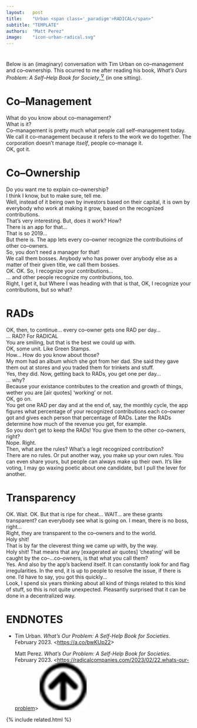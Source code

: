 ```yaml
---
layout:   post
title:    "Urban <span class='_paradigm'>RADICAL</span>"
subtitle: "TEMPLATE"
authors:  "Matt Perez"
image:    "icon-urban-radical.svg"
---
```


<div style="display:none;">
 <p>An (imaginary) conversation with Tim Urban on co&ndash;management and co&ndash;ownership.</p>
</div>

<h1></h1>
 <p>Below is an (imaginary) conversation with Tim Urban on co&ndash;management and co&ndash;ownership. This ocurred to me after reading his book, <em>What&rsquo;s Ours Problem: A Self&ndash;Help Book for Society</em>,<a href="#en01"><sup id="bm01">&hairsp;&nabla;&hairsp;</sup></a> (in one sitting).</p>

<h1>Co&ndash;Management</h1>
 <div class="_quotespan">What do you know about co&ndash;management?</div>
 <div class="_quotespan">What is it?</div>
 <div class="_quotespan">Co&ndash;management is pretty much what people call self&ndash;management today. We call it co&ndash;management because it refers to the work we do together. The corporation doesn&rsquo;t manage it<em>self</em>, people co&ndash;manage it.</div>
 <div class="_quotespan">OK, got it.</div>

<h1>Co&ndash;Ownership</h1>
 <div class="_quotespan">Do you want me to explain co&ndash;ownership?</div>
 <div class="_quotespan">I think I know, but to make sure, tell me.</div>
 <div class="_quotespan">Well, instead of it being own by investors based on their capital, it is own by everybody who work at making it grow, based on the recognized contributions.</div>
 <div class="_quotespan">That&rsquo;s very interesting. But, does it work? How?</div>
 <div class="_quotespan">There is an app for that&hellip;</div>
 <div class="_quotespan">That is so 2019&hellip;</div>
 <div class="_quotespan">But <span style="font-style:normal; ">there is</span>. The app lets every co&ndash;owner recognize the contributioins of other co&ndash;owners.</div>
 <div class="_quotespan">So, you don&rsquo;t need a manager for that!</div>
 <div class="_quotespan">We call them bosses. Anybody who has power over anybody else as a matter of their <span style="font-style:normal; ">given</span> title, we call them bosses.</div>
 <div class="_quotespan">OK. OK. So, I recognize your contributions&hellip;</div>
 <div class="_quotespan">&hellip; and other people recognize my contributions, too.</div>
 <div class="_quotespan">Right, I get it, but Where I was heading with that is that, OK, I recognize your contributions, but so what?</div>

<h1><span class="_paradigm">RAD</span>s</h1>
 <div class="_quotespan">OK, then, to continue&hellip; every co&ndash;owner gets one <span class="_paradigm">RAD</span> per day&hellip;</div>
 <div class="_quotespan">&hellip; RAD? For <span class="_paradigm">RADICAL</span></div>
 <div class="_quotespan">You are smiling, but that is the best we could up with.</div>
 <div class="_quotespan">OK, some unit. Like Green Stamps.</div>
 <div class="_quotespan">How&hellip; How do you know about those?</div>
 <div class="_quotespan">My mom had an album which she got from her dad. She said they gave them out at stores and you traded them for trinkets and stuff.</div>
 <div class="_quotespan">Yes, they did. Now, getting back to RADs, you get one per day&hellip;</div>
 <div class="_quotespan">&hellip; why?</div>
 <div class="_quotespan">Because your existance contributes to the creation and growth of things, wether you are <span style="font-style:normal; ">[air quotes]</span> &lsquo;working&rsquo; or not.</div>
 <div class="_quotespan">OK, go on.</div>
 <div class="_quotespan">You get one RAD per day and at the end of, say, the monthly cycle, the app figures what percentage of your recognized contributions each co&ndash;owner got and gives each person that percentage of RADs. Later the RADs determine how much of the revenue you get, for example.</div>
 <div class="_quotespan">So you don&rsquo;t get to keep the <span class="_paradigm">RAD</span>s! You give them to the other co&ndash;owners, right?</div>
 <div class="_quotespan">Nope. Right.</div>
 <div class="_quotespan">Then, what are the rules? What&rsquo;s a legit recognized contribution?</div>
 <div class="_quotespan">There are no rules. Or put another way, you make up your own rules. You can even share yours, but people can always make up their own. It&rsquo;s like voting, I may go waxing poetic about one candidate, but I pull the lever for another.</div>

<h1>Transparency</h1>
 <div class="_quotespan">OK. Wait. OK. But that is ripe for cheat&hellip; WAIT&hellip; are these grants transparent? can everybody see what is going on. I mean, there is no boss, right&hellip;</div>
 <div class="_quotespan">Right, they are transparent to the co&ndash;owners and to the world.</div>
 <div class="_quotespan">Holy shit!</div>
 <div class="_quotespan">That is by far the cleverest thing we came up with, by the way.</div>
 <div class="_quotespan">Holy shit! That means that any <span style="font-style:normal; ">[exagerated air quotes]</span> &lsquo;cheating&rsquo; will be caught by the co&ndash;&hellip;co&ndash;owners, is that what you call them?</div>
 <div class="_quotespan">Yes. And also by the app&rsquo;s backend itself. It can constantly look for and flag irregularities. In the end, it is up to people to resolve the issue, if there is one. I&rsquo;d have to say, you got this quickly&hellip;</div>
 <div class="_quotespan">Look, I spend six years thinking about all kind of things related to this kind of stuff, so this is not quite unexpected. Pleasantly surprised that it can be done in a decentralized way.</div>

<h1 class="_section">ENDNOTES</h1>
 <ul>
  <li id="en01">
   <p class="_list-item">
    Tim Urban.
    <em>What&rsquo;s Our Problem: A Self-Help Book for Societies</em>.
    February 2023.
    &lt;<a href="https://a.co/bwKUp22" target="_blank">https://a.co/bwKUp22</a>&gt;
   </p>
   <p class="_list-item">
    Matt Perez.
    <em>What&rsquo;s Our Problem: A Self-Help Book for Societies</em>.
    February 2023.
    &lt;<a href="https://radicalcompanies.com/2023/02/22.whats-our-problem" target="_blank">https://radicalcompanies.com/2023/02/22.whats-our-problem</a>&gt;
    <a class="_uparrow" href="#bm01"><img src="/assets/img/arrow-up-icon.png"></a>
   </p>
  </li>
 </ul>

{% include related.html %}
